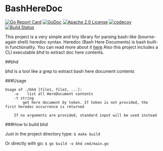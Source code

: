# BashHereDoc

[![Go Report Card](https://goreportcard.com/badge/github.com/maskimko/BashHereDoc)](https://goreportcard.com/report/github.com/maskimko/BashHereDoc)
[![GoDoc](https://godoc.org/github.com/golang/gddo?status.svg)](https://godoc.org/github.com/maskimko/BashHereDoc)
[![Apache 2.0 License](https://img.shields.io/badge/License-Apache%202.0-blue.svg)](LICENSE)
[![codecov](https://codecov.io/gh/maskimko/BashHereDoc/branch/master/graph/badge.svg)](https://app.codecov.io/gh/maskimko/BashHereDoc)
[![Build Status](https://travis-ci.com/maskimko/BashHereDoc.svg?branch=master)](https://travis-ci.com/maskimko/BashHereDoc.svg?branch=master)

This project is a very simple and tiny library for parsing bash-like (bourne-again shell) heredoc syntax.
Heredoc (Bash Here Documents) is bash built-in functionality. You can read more about it [here](https://tldp.org/LDP/abs/html/here-docs.html)
Also this project includes a CLI executable _bhd_ to extract doc here contents.

##bhd

_bhd_ is a tool like a grep to extract bash here document contents

###Usage

```
Usage of ./bhd [file1, file2, ...]:
    -a    list all HereDocument contents
    -t string
        get here document by token. If token is not provided, the first heredoc occurrence is returned
        
    If no arguments are provided, standard input will be used instead
```

###How to build bhd

Just in the project directory type:
`$ make build`

Or directly with go:
`$ go build -o bhd cmd/main.go` 

